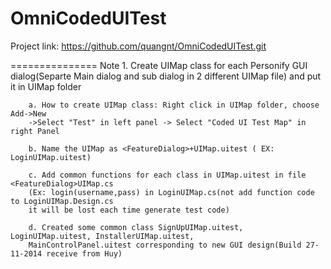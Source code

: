 OmniCodedUITest
===============
Project link:
https://github.com/quangnt/OmniCodedUITest.git

===============
Note
	1. Create UIMap class for each Personify GUI dialog(Separte Main dialog and sub dialog in 2 different UIMap file) and put it in UIMap folder
	
		a. How to create UIMap class: Right click in UIMap folder, choose Add->New
		->Select "Test" in left panel -> Select "Coded UI Test Map" in right Panel
		
		b. Name the UIMap as <FeatureDialog>+UIMap.uitest ( EX: LoginUIMap.uitest)
		
		c. Add common functions for each class in UIMap.uitest in file <FeatureDialog>UIMap.cs
		(Ex: login(username,pass) in LoginUIMap.cs(not add function code to LoginUIMap.Design.cs 
		it will be lost each time generate test code)
		
		d. Created some common class SignUpUIMap.uitest, LoginUIMap.uitest, InstallerUIMap.uitest,
		MainControlPanel.uitest	corresponding to new GUI design(Build 27-11-2014 receive from Huy)
	
			
